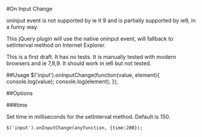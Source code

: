 #On Input Change

oninput event is not supported by ie lt 9 and is partially supported by ie9, in a funny way.

This jQuery plugin will use the native oninput event, will fallback to setInterval method on Internet Explorer.

This is a first draft. It has no tests. It is manually tested with modern browsers and ie 7,8,9. It should work in ie6 but not tested.

##Usage
    $('input').onInputChange(function(value, element){
        console.log(value);
        console.log(element);
    });
    
##Options

###time

Set time in milliseconds for the setInterval method. Default is 150.

    $('input').onInputChange(anyfunction, {time:200});